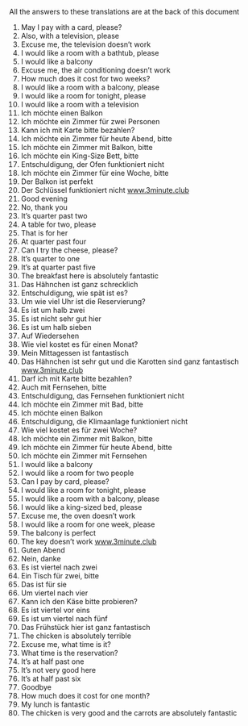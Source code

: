 All the answers to these translations are at the back of this document
1. May I pay with a card, please?
2. Also, with a television, please
3. Excuse me, the television doesn’t work
4. I would like a room with a bathtub, please
5. I would like a balcony
6. Excuse me, the air conditioning doesn’t work
7. How much does it cost for two weeks?
8. I would like a room with a balcony, please
9. I would like a room for tonight, please
10. I would like a room with a television
1. Ich möchte einen Balkon
2. Ich möchte ein Zimmer für zwei Personen
3. Kann ich mit Karte bitte bezahlen?
4. Ich möchte ein Zimmer für heute Abend, bitte
5. Ich möchte ein Zimmer mit Balkon, bitte
6. Ich möchte ein King-Size Bett, bitte
7. Entschuldigung, der Ofen funktioniert nicht
8. Ich möchte ein Zimmer für eine Woche, bitte
9. Der Balkon ist perfekt
10. Der Schlüssel funktioniert nicht
www.3minute.club
1. Good evening
2. No, thank you
3. It’s quarter past two
4. A table for two, please
5. That is for her
6. At quarter past four
7. Can I try the cheese, please?
8. It’s quarter to one
9. It’s at quarter past five
10. The breakfast here is absolutely fantastic
1. Das Hähnchen ist ganz schrecklich
2. Entschuldigung, wie spät ist es?
3. Um wie viel Uhr ist die Reservierung?
4. Es ist um halb zwei
5. Es ist nicht sehr gut hier
6. Es ist um halb sieben
7. Auf Wiedersehen
8. Wie viel kostet es für einen Monat?
9. Mein Mittagessen ist fantastisch
10. Das Hähnchen ist sehr gut und die Karotten sind ganz fantastisch
www.3minute.club
1. Darf ich mit Karte bitte bezahlen?
2. Auch mit Fernsehen, bitte
3. Entschuldigung, das Fernsehen funktioniert nicht
4. Ich möchte ein Zimmer mit Bad, bitte
5. Ich möchte einen Balkon
6. Entschuldigung, die Klimaanlage funktioniert nicht
7. Wie viel kostet es für zwei Woche?
8. Ich möchte ein Zimmer mit Balkon, bitte
9. Ich möchte ein Zimmer für heute Abend, bitte
10. Ich möchte ein Zimmer mit Fernsehen
1. I would like a balcony
2. I would like a room for two people
3. Can I pay by card, please?
4. I would like a room for tonight, please
5. I would like a room with a balcony, please
6. I would like a king-sized bed, please
7. Excuse me, the oven doesn’t work
8. I would like a room for one week, please
9. The balcony is perfect
10. The key doesn’t work
www.3minute.club
1. Guten Abend
2. Nein, danke
3. Es ist viertel nach zwei
4. Ein Tisch für zwei, bitte
5. Das ist für sie
6. Um viertel nach vier
7. Kann ich den Käse bitte probieren?
8. Es ist viertel vor eins
9. Es ist um viertel nach fünf
10. Das Frühstück hier ist ganz fantastisch
1. The chicken is absolutely terrible
2. Excuse me, what time is it?
3. What time is the reservation?
4. It’s at half past one
5. It’s not very good here
6. It’s at half past six
7. Goodbye
8. How much does it cost for one month?
9. My lunch is fantastic
10. The chicken is very good and the carrots are absolutely fantastic
